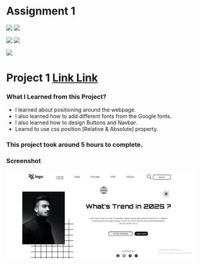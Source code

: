 # Assignment 1

![](https://img.shields.io/badge/iNeuron-LCO-red)
![](https://img.shields.io/badge/Hitesh--Choudhary-Full--stack--js--bootcamp-yellow)

![](https://img.shields.io/badge/HTML-CSS-orange)
![](https://img.shields.io/badge/LIVE--CLASS-PROJECT1-blueviolet)

![](https://img.shields.io/badge/Hrishikesh--Kumbhar-Software--Engineer-blue)

# Project 1 [Link Link](https://street-style-landing.netlify.app/)

### What I Learned from this Project?

- I learned about positioning around the webpage.
- I also learned how to add different fonts from the Google fonts.
- I also learned how to design Buttons and Navbar.
- Learnd to use css position [Relative & Absolute] property.

### This project took around 5 hours to complete.

### Screenshot

![](./screenshot/PROJ1.png)